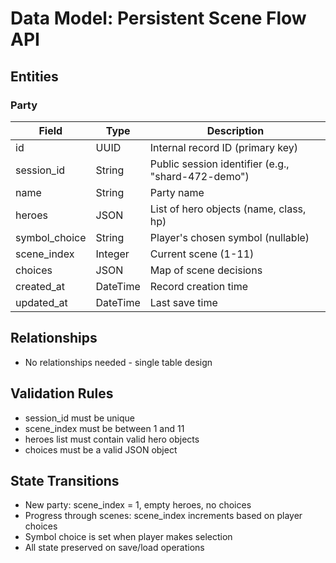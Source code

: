# Data Model: Persistent Scene Flow API

## Entities

### Party
| Field | Type | Description |
|-------|------|-------------|
| id | UUID | Internal record ID (primary key) |
| session_id | String | Public session identifier (e.g., "shard-472-demo") |
| name | String | Party name |
| heroes | JSON | List of hero objects (name, class, hp) |
| symbol_choice | String | Player's chosen symbol (nullable) |
| scene_index | Integer | Current scene (1-11) |
| choices | JSON | Map of scene decisions |
| created_at | DateTime | Record creation time |
| updated_at | DateTime | Last save time |

## Relationships
- No relationships needed - single table design

## Validation Rules
- session_id must be unique
- scene_index must be between 1 and 11
- heroes list must contain valid hero objects
- choices must be a valid JSON object

## State Transitions
- New party: scene_index = 1, empty heroes, no choices
- Progress through scenes: scene_index increments based on player choices
- Symbol choice is set when player makes selection
- All state preserved on save/load operations